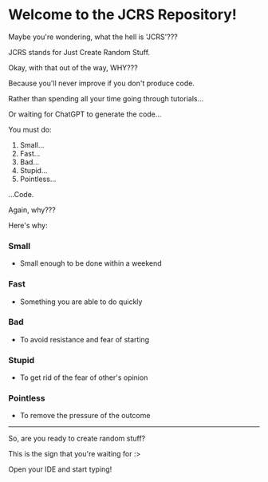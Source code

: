 # Welcome to the JCRS Repository!

Maybe you're wondering, what the hell is 'JCRS'???

JCRS stands for Just Create Random Stuff.

Okay, with that out of the way, WHY???

Because you'll never improve if you don't produce code.

Rather than spending all your time going through tutorials...

Or waiting for ChatGPT to generate the code...

You must do:

1. Small...
2. Fast...
3. Bad...
4. Stupid...
5. Pointless...

...Code.

Again, why???

Here's why:

### Small
- Small enough to be done within a weekend

### Fast
- Something you are able to do quickly

### Bad
- To avoid resistance and fear of starting

### Stupid
- To get rid of the fear of other's opinion

### Pointless
- To remove the pressure of the outcome

---

So, are you ready to create random stuff?

This is the sign that you're waiting for :>

Open your IDE and start typing!
